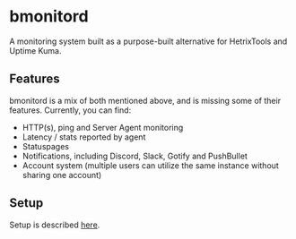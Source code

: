 # bmonitord

A monitoring system built as a purpose-built alternative for HetrixTools and Uptime Kuma.

## Features

bmonitord is a mix of both mentioned above, and is missing some of their features. Currently, you can find:

- HTTP(s), ping and Server Agent monitoring
- Latency / stats reported by agent
- Statuspages
- Notifications, including Discord, Slack, Gotify and PushBullet
- Account system (multiple users can utilize the same instance without sharing one account)

## Setup

Setup is described [here](https://github.com/bartosz11/bmonitord/wiki/Setup).